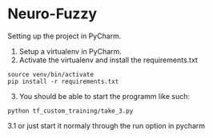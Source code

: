 # Neuro-Fuzzy

Setting up the project in PyCharm.
  1. Setup a virtualenv in PyCharm.
  2. Activate the virtualenv and install the requirements.txt
  
    source venv/bin/activate
    pip install -r requirements.txt
    
  3. You should be able to start the programm like such:
    
    python tf_custom_training/take_3.py
  
  3.1 or just start it normaly through the run option in pycharm
  
      
  
  
